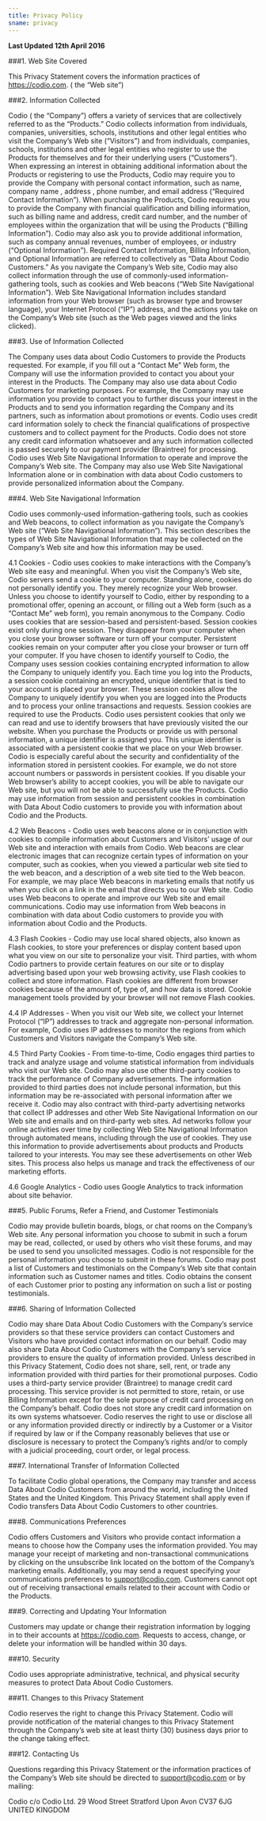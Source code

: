 ```yaml
---
title: Privacy Policy
sname: privacy
---
```


**Last Updated 12th April 2016**

###1. Web Site Covered

This Privacy Statement covers the information practices of https://codio.com. ( the “Web site”)

###2. Information Collected

Codio ( the “Company”) offers a variety of services that are collectively referred to as the “Products.” Codio collects information from individuals, companies, universities, schools, institutions and other legal entities who visit the Company’s Web site (“Visitors”) and from individuals, companies, schools, institutions and other legal entities  who register to use the Products for themselves and for their underlying users (“Customers”).
When expressing an interest in obtaining additional information about the Products or registering to use the Products, Codio may require you to provide the Company with personal contact information, such as name, company name , address , phone number, and email address (“Required Contact Information”). When purchasing the Products, Codio requires you to provide the Company with financial qualification and billing information, such as billing name and address, credit card number, and the number of employees within the organization that will be using the Products (“Billing Information”). Codio may also ask you to provide additional information, such as company annual revenues, number of employees, or industry (“Optional Information”). Required Contact Information, Billing Information, and Optional Information are referred to collectively as “Data About Codio Customers.”
As you navigate the Company’s Web site, Codio may also collect information through the use of commonly-used information-gathering tools, such as cookies and Web beacons (“Web Site Navigational Information”). Web Site Navigational Information includes standard information from your Web browser (such as browser type and browser language), your Internet Protocol (“IP”) address, and the actions you take on the Company’s Web site (such as the Web pages viewed and the links clicked).

###3. Use of Information Collected

The Company uses data about Codio Customers to provide the Products requested. For example, if you fill out a “Contact Me” Web form, the Company will use the information provided to contact you about your interest in the Products.
The Company may also use data about Codio Customers for marketing purposes. For example, the Company may use information you provide to contact you to further discuss your interest in the Products and to send you information regarding the Company and its partners, such as information about promotions or events.
Codio uses credit card information solely to check the financial qualifications of prospective customers and to collect payment for the Products. Codio does not store any credit card information whatsoever and any such information collected is passed securely to our payment provider (Braintree) for processing.
Codio uses Web Site Navigational Information to operate and improve the Company’s Web site. The Company may also use Web Site Navigational Information alone or in combination with data about Codio customers to provide personalized information about the Company.

###4. Web Site Navigational Information

Codio uses commonly-used information-gathering tools, such as cookies and Web beacons, to collect information as you navigate the Company’s Web site (“Web Site Navigational Information”). This section describes the types of Web Site Navigational Information that may be collected on the Company’s Web site and how this information may be used.

4.1 Cookies - Codio uses cookies to make interactions with the Company’s Web site easy and meaningful. When you visit the Company’s Web site, Codio servers send a cookie to your computer. Standing alone, cookies do not personally identify you. They merely recognize your Web browser. Unless you choose to identify yourself to Codio, either by responding to a promotional offer, opening an account, or filling out a Web form (such as a “Contact Me” web form), you remain anonymous to the Company. Codio uses cookies that are session-based and persistent-based. Session cookies exist only during one session. They disappear from your computer when you close your browser software or turn off your computer. Persistent cookies remain on your computer after you close your browser or turn off your computer.
If you have chosen to identify yourself to Codio, the Company uses session cookies containing encrypted information to allow the Company to uniquely identify you. Each time you log into the Products, a session cookie containing an encrypted, unique identifier that is tied to your account is placed your browser. These session cookies allow the Company to uniquely identify you when you are logged into the Products and to process your online transactions and requests. Session cookies are required to use the Products.
Codio uses persistent cookies that only we can read and use to identify browsers that have previously visited the our website. When you purchase the Products or provide us with personal information, a unique identifier is assigned you. This unique identifier is associated with a persistent cookie that we place on your Web browser. Codio is especially careful about the security and confidentiality of the information stored in persistent cookies. For example, we do not store account numbers or passwords in persistent cookies. If you disable your Web browser’s ability to accept cookies, you will be able to navigate our Web site, but you will not be able to successfully use the Products.
Codio may use information from session and persistent cookies in combination with Data About Codio customers to provide you with information about Codio and the Products.

4.2 Web Beacons - Codio uses web beacons alone or in conjunction with cookies to compile information about Customers and Visitors’ usage of our Web site and interaction with emails from Codio. Web beacons are clear electronic images that can recognize certain types of information on your computer, such as cookies, when you viewed a particular web site tied to the web beacon, and a description of a web site tied to the Web beacon. For example, we may place Web beacons in marketing emails that notify us when you click on a link in the email that directs you to our Web site. Codio uses Web beacons to operate and improve our Web site and email communications.
Codio may use information from Web beacons in combination with data about Codio customers to provide you with information about Codio and the Products.

4.3 Flash Cookies - Codio may use local shared objects, also known as Flash cookies, to store your preferences or display content based upon what you view on our site to personalize your visit. Third parties, with whom Codio partners to provide certain features on our site or to display advertising based upon your web browsing activity, use Flash cookies to collect and store information.
Flash cookies are different from browser cookies because of the amount of, type of, and how data is stored. Cookie management tools provided by your browser will not remove Flash cookies.

4.4 IP Addresses - When you visit our Web site, we collect your Internet Protocol (“IP”) addresses to track and aggregate non-personal information. For example, Codio uses IP addresses to monitor the regions from which Customers and Visitors navigate the Company’s Web site.

4.5 Third Party Cookies - From time-to-time, Codio engages third parties to track and analyze usage and volume statistical information from individuals who visit our Web site. Codio may also use other third-party cookies to track the performance of Company advertisements. The information provided to third parties does not include personal information, but this information may be re-associated with personal information after we receive it.
Codio may also contract with third-party advertising networks that collect IP addresses and other Web Site Navigational Information on our Web site and emails and on third-party web sites. Ad networks follow your online activities over time by collecting Web Site Navigational Information through automated means, including through the use of cookies. They use this information to provide advertisements about products and Products tailored to your interests. You may see these advertisements on other Web sites. This process also helps us manage and track the effectiveness of our marketing efforts.

4.6 Google Analytics - Codio uses Google Analytics to track information about site behavior.

###5. Public Forums, Refer a Friend, and Customer Testimonials

Codio may provide bulletin boards, blogs, or chat rooms on the Company’s Web site. Any personal information you choose to submit in such a forum may be read, collected, or used by others who visit these forums, and may be used to send you unsolicited messages. Codio is not responsible for the personal information you choose to submit in these forums.
Codio may post a list of Customers and testimonials on the Company’s Web site that contain information such as Customer names and titles. Codio obtains the consent of each Customer prior to posting any information on such a list or posting testimonials.

###6. Sharing of Information Collected

Codio may share Data About Codio Customers with the Company’s service providers so that these service providers can contact Customers and Visitors who have provided contact information on our behalf. Codio may also share Data About Codio Customers with the Company’s service providers to ensure the quality of information provided. Unless described in this Privacy Statement, Codio does not share, sell, rent, or trade any information provided with third parties for their promotional purposes.
Codio uses a third-party service provider (Braintree) to manage credit card processing. This service provider is not permitted to store, retain, or use Billing Information except for the sole purpose of credit card processing on the Company’s behalf. Codio does not store any credit card information on its own systems whatsoever.
Codio reserves the right to use or disclose all or any information provided directly or indirectly by a Customer or a Visitor  if required by law or if the Company reasonably believes that use or disclosure is necessary to protect the Company’s rights and/or to comply with a judicial proceeding, court order, or legal process.

###7. International Transfer of Information Collected

To facilitate Codio global operations, the Company may transfer and access Data About Codio Customers from around the world, including the United States and the United Kingdom. This Privacy Statement shall apply even if Codio transfers Data About Codio Customers to other countries.

###8. Communications Preferences

Codio offers Customers and Visitors who provide contact information a means to choose how the Company uses the information provided. You may manage your receipt of marketing and non-transactional communications by clicking on the unsubscribe link located on the bottom of the Company’s marketing emails. Additionally, you may send a request specifying your communications preferences to support@codio.com. Customers cannot opt out of receiving transactional emails related to their account with Codio or the Products.

###9. Correcting and Updating Your Information

Customers may update or change their registration information by logging in to their accounts at https://codio.com. Requests to access, change, or delete your information will be handled within 30 days.

###10. Security

Codio uses appropriate administrative, technical, and physical security measures to protect Data About Codio Customers.

###11. Changes to this Privacy Statement

Codio reserves the right to change this Privacy Statement. Codio will provide notification of the material changes to this Privacy Statement through the Company’s web site at least thirty (30) business days prior to the change taking effect.

###12. Contacting Us

Questions regarding this Privacy Statement or the information practices of the Company’s Web site should be directed to support@codio.com or by mailing:

Codio c/o Codio Ltd.
29 Wood Street
Stratford Upon Avon
CV37 6JG
UNITED KINGDOM
